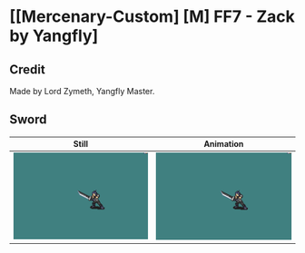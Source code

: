 # [\[Mercenary-Custom\] \[M\] FF7 - Zack by Yangfly]

## Credit

Made by Lord Zymeth, Yangfly Master.
	
## Sword

| Still | Animation |
| :---: | :-------: |
| ![Sword still](./Sword_000.png) | ![Sword animation](./Sword.gif) |
